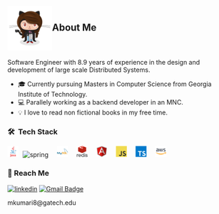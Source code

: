 ## <img src = "https://github.com/DeepaPrasanna/DeepaPrasanna/blob/master/images/femalecodertocat.png" width = "100" height = "100" align = "center">About Me  

Software Engineer with 8.9 years of experience in the design and development of large scale Distributed Systems.

- 🎓 Currently pursuing Masters in Computer Science from Georgia Institute of Technology.
- 💻 Parallely working as a backend developer in an MNC.
- 💡 I love to read non fictional books in my free time.

### 🛠 &nbsp;Tech Stack

<p align="left">
<img width="5%" style="padding-right:5px" src="https://raw.githubusercontent.com/devicons/devicon/master/icons/java/java-original-wordmark.svg" alt="java"/>
<img width="5%" style="padding-right:15px" src="https://www.vectorlogo.zone/logos/springio/springio-icon.svg" alt="spring" width="7%"/>
<img width="5%" style="padding-right:15px" src="https://raw.githubusercontent.com/devicons/devicon/master/icons/mysql/mysql-original-wordmark.svg" alt="mysql"/>
<img width="5%" style="padding-right:15px" src="https://raw.githubusercontent.com/devicons/devicon/master/icons/redis/redis-original-wordmark.svg" alt="redis"/>
<img width="5%" style="padding-right:15px" src="https://raw.githubusercontent.com/devicons/devicon/master/icons/angularjs/angularjs-original.svg" alt="angular-js"/>
<img width="5%" style="padding-right:15px" src="https://raw.githubusercontent.com/devicons/devicon/master/icons/javascript/javascript-original.svg" alt="javascript"/>
<img width="5%" style="padding-right:15px" src="https://raw.githubusercontent.com/devicons/devicon/master/icons/typescript/typescript-original.svg" alt="typescript"/>
<img width="5%" style="padding-right:15px" src="https://raw.githubusercontent.com/github/explore/80688e429a7d4ef2fca1e82350fe8e3517d3494d/topics/aws/aws.png" alt="aws"/>
 
</p>

      


      
### 🔗 Reach Me

<p id="socialIcons" align="left">

[![linkedin](https://img.shields.io/badge/-LinkedIn-blue?style=flat-square&logo=linkedin)](https://linkedin.com/in/madhushree-kumari)
[![Gmail Badge](https://img.shields.io/badge/Gmail-red?style=flat-square&logo=Gmail&logoColor=white&link=mailto:madhu.runa18@gmail.com)](mailto:madhu.runa18@gmail.com)
<!--[![Generic badge](https://img.shields.io/badge/Goodreads-orange.svg)](https://www.goodreads.com/user/show/108234599-madhu)
[![hackerrank](https://img.shields.io/badge/-HackerRank-3a424f?style=flat-square&logo=hackerrank)](https://hackerrank.com/Madhu04835)
[![Generic badge](https://img.shields.io/badge/LeetCode-green.svg)](https://leetcode.com/Madhu04835/)
[![Generic badge](https://img.shields.io/badge/YouTube-red.svg)](https://www.youtube.com/channel/UCpdXITkVe1b1_mphqbFQfgA/playlists)-->
</p>
<a>mkumari8@gatech.edu</a>



<!--  [![stackoverflow](https://img.shields.io/badge/-StackOverflow-FE7A16?style=flat-square&logo=stack-overflow&logoColor=white)](https://stackoverflow.com/users/3244039/madhu04835) >
